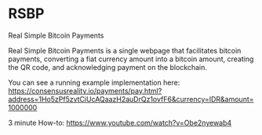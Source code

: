# RSBP
Real Simple Bitcoin Payments

Real Simple Bitcoin Payments is a single webpage that facilitates bitcoin payments, converting a fiat currency amount into a bitcoin amount, creating the QR code, and acknowledging payment on the blockchain. 

You can see a running example implementation here: https://consensusreality.io/payments/pay.html?address=1Ho5zPf5zvtCiUcAQaazH2auDrQz1ovfF6&currency=IDR&amount=1000000

3 minute How-to:
https://www.youtube.com/watch?v=Obe2nyewab4
